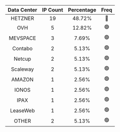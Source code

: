 | Data Center | IP Count | Percentage | Freq |
|:------------:|:--------:|:-----------:|:-----:|
| HETZNER | 19 | 48.72% | 🔴 |
| OVH | 5 | 12.82% | 🟢 |
| MEVSPACE | 3 | 7.69% | 🟢 |
| Contabo | 2 | 5.13% | 🟢 |
| Netcup | 2 | 5.13% | 🟢 |
| Scaleway | 2 | 5.13% | 🟢 |
| AMAZON | 1 | 2.56% | 🟢 |
| IONOS | 1 | 2.56% | 🟢 |
| IPAX | 1 | 2.56% | 🟢 |
| LeaseWeb | 1 | 2.56% | 🟢 |
| OTHER | 2 | 5.13% | 🟢 |